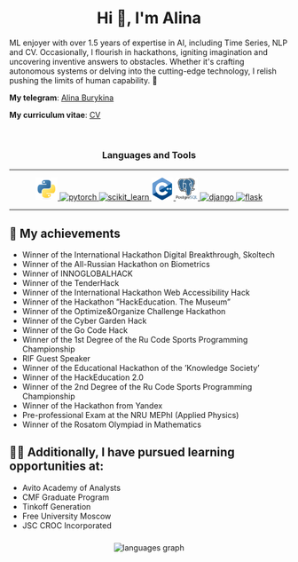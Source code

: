 <h1 align="center">Hi 👋, I'm Alina</h1>

ML enjoyer with over 1.5 years of expertise in AI, including Time Series, NLP and CV.
Occasionally, I flourish in hackathons, igniting imagination and uncovering inventive answers to obstacles. Whether it's crafting autonomous systems or delving into the cutting-edge technology, I relish pushing the limits of human capability. 🚀

**My telegram**: [Alina Burykina](https://t.me/burykinaa)

**My curriculum vitae**: [CV](https://drive.google.com/file/d/1U9axSIsI4iPLcQqR33SDmlF8WJMbX-34/view?usp=sharing)
</br>

<br clear="both">

<h3 align="Center">Languages and Tools</h3>

---

<div align="center">
 
  <a href="https://www.python.org" target="_blank" rel="noreferrer"> <img src="https://raw.githubusercontent.com/devicons/devicon/master/icons/python/python-original.svg" alt="python" width="40" height="40"/> </a>
  <a href="https://pytorch.org/" target="_blank" rel="noreferrer"> <img src="https://www.vectorlogo.zone/logos/pytorch/pytorch-icon.svg" alt="pytorch" width="40" height="40"/> </a>
  <a href="https://scikit-learn.org/" target="_blank" rel="noreferrer"> <img src="https://upload.wikimedia.org/wikipedia/commons/0/05/Scikit_learn_logo_small.svg" alt="scikit_learn" width="40" height="40"/> </a>
  <a href="https://www.w3schools.com/cpp/" target="_blank" rel="noreferrer"> <img src="https://raw.githubusercontent.com/devicons/devicon/master/icons/cplusplus/cplusplus-original.svg" alt="cplusplus" width="40" height="40"/> </a>
  <a href="https://www.postgresql.org" target="_blank" rel="noreferrer"> <img src="https://raw.githubusercontent.com/devicons/devicon/master/icons/postgresql/postgresql-original-wordmark.svg" alt="postgresql" width="40" height="40"/> </a>
    <a href="https://www.djangoproject.com/" target="_blank" rel="noreferrer"> <img src="https://cdn.worldvectorlogo.com/logos/django.svg" alt="django" width="40" height="40"/> </a>
  <a href="https://flask.palletsprojects.com/" target="_blank" rel="noreferrer"> <img src="https://www.vectorlogo.zone/logos/pocoo_flask/pocoo_flask-icon.svg" alt="flask" width="40" height="40"/> </a>
  
  
</div>

---

###

## 🎉 My achievements
  - Winner of the International Hackathon Digital Breakthrough, Skoltech
  - Winner of the All-Russian Hackathon on Biometrics
  - Winner of INNOGLOBALHACK
  - Winner of the TenderHack
  - Winner of the International Hackathon Web Accessibility Hack
  - Winner of the Hackathon ”HackEducation. The Museum”
  - Winner of the Optimize&Organize Challenge Hackathon
  - Winner of the Cyber Garden Hack
  - Winner of the Go Code Hack
  - Winner of the 1st Degree of the Ru Code Sports Programming Championship
  - RIF Guest Speaker
  - Winner of the Educational Hackathon of the ’Knowledge Society’
  - Winner of the HackEducation 2.0
  - Winner of the 2nd Degree of the Ru Code Sports Programming Championship
  - Winner of the Hackathon from Yandex
  - Pre-professional Exam at the NRU MEPhI (Applied Physics)
  - Winner of the Rosatom Olympiad in Mathematics

## 👨‍💻 Additionally, I have pursued learning opportunities at:
  - Avito Academy of Analysts
  - CMF Graduate Program
  - Tinkoff Generation
  - Free University Moscow
  - JSC CROC Incorporated


###

<div align="center">
  <img src="https://github-readme-stats.vercel.app/api/top-langs?locale=en&hide_title=false&layout=compact&card_width=320&langs_count=5&theme=gruvbox&hide_border=false&username=burykinaa" height="150" alt="languages graph"  />
</div>

###
